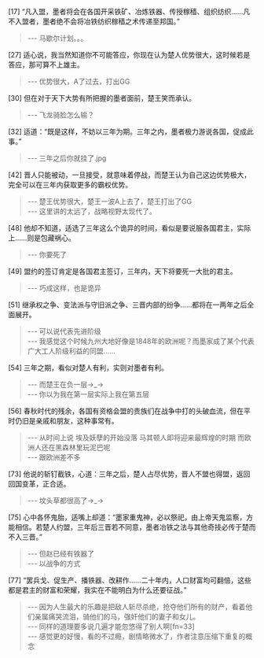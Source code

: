 
[17] “凡入盟，墨者将会在各国开采铁矿、冶炼铁器、传授稼穑、组织纺织……凡不入盟者，墨者绝不会将冶铁纺织稼穑之术传递至邦国。”
>--- 马歇尔计划。。。<br>

[27] 适心说，我当然知道你不可能答应，你现在认为楚人优势很大，这时候若是答应，那可算不上雄主。
>--- 优势很大，A了过去，打出GG<br>

[30] 但在对于天下大势有所把握的墨者面前，楚王笑而承认。
>--- 飞龙骑脸怎么输？<br>

[32] 适道：“既是这样，不妨以三年为期。三年之内，墨者极力游说各国，促成此事。”
>--- 三年之后你就挂了.jpg<br>

[42] 晋人只能被动，一旦接受，就意味着停战，而楚王认为自己这边优势极大，完全可以在三年内获取更多的霸权优势。
>--- 楚王优势很大，楚王一波A上去了，楚王打出了GG<br>
>--- 这里讲的太远了，战略视野太现代了。<br>

[48] 他却不知道，适选了三年这么个诡异的时间，看似是要说服各国君主，实际上……则是包藏祸心。
>--- 你要死了<br>

[49] 盟约的签订肯定是各国君主签订，三年内，天下将要死一大批的君主。
>--- 巧成这样，也是诡异<br>

[51] 继承权之争、变法派与守旧派之争、三晋内部的纷争……都将在一两年之后全面展开。
>--- 可以说代表先进阶级<br>
>--- 我感觉这个时候九州大地好像是1848年的欧洲呢？而墨家成了某个代表广大工人阶级利益的同盟……<br>

[54] 三年之期，看似对楚人有利，实则对墨者有利。
>--- 而楚王在负一层→_→<br>
>--- 你以为我在第一层实际上我在第五层<br>

[56] 春秋时代的残余，各国有资格会盟的贵族们在战争中打的头破血流，但在平时仍旧是亲戚和朋友，这种事常有。
>--- 从时间上说 埃及妖孽的开始没落 马其顿人即将迎来最辉煌的时期 而欧洲人还在黑森林里玩泥巴呢<br>
>--- 跟欧洲差不多<br>

[73] 他说的斩钉截铁，心道：三年之后，楚人占尽优势，晋人不盟也得盟，返回回国变革，正合适。
>--- 坟头草都很高了→_→<br>

[75] 心中各怀鬼胎，适嘴上却道：“墨家重鬼神，必以祭祀，由上帝天鬼监察，方能相信。若楚人约盟，三年后三晋若不同意，墨者冶铁之法与其他奇技必传于楚而不入三晋。”
>--- 但赵已经有铁器了<br>
>--- 以战争的方式<br>

[77] “罢兵戈、促生产、播铁器、改耕作……二十年内，人口财富均可翻倍，这些都是君主的财富和荣耀，我实在不能明白为什么还要征战。”
>--- 因为人生最大的乐趣是把敌人斩尽杀绝，抢夺他们所有的财产，看着他们亲属痛哭流泪，骑他们的马，强奸他们的妻子和女儿。<br>
>--- 同样的道理要多说几遍才能忽悠得了别人啊[fn=33]<br>
>--- 感觉更的好慢，看的不过瘾，剧情略微水了，作者注意压缩下重复的概念<br>
